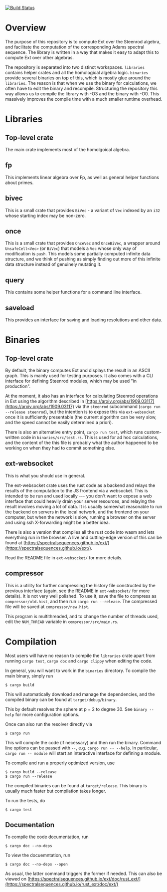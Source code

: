 [![Build Status](https://travis-ci.com/SpectralSequences/ext.svg?branch=master)](https://travis-ci.com/SpectralSequences/ext)

# Overview
The purpose of this repository is to compute Ext over the Steenrod algebra, and
facilitate the computation of the corresponding Adams spectral sequence. The
library is written in a way that makes it easy to adapt this to compute Ext
over other algebras.

The repository is separated into two distinct workspaces. `libraries` contains
helper crates and all the homological algebra logic. `binaries` provide several
binaries on top of this, which is mostly glue around the `libraries`. The
reason is that when we use the binary for calculations, we often have to edit
the binary and recompile. Structuring the repository this way allows us to
compile the library with -O3 and the binary with -O0. This massively improves
the compile time with a much smaller runtime overhead.

# Libraries
## Top-level crate
The main crate implements most of the homolgoical algebra.

## fp
This implements linear algebra over Fp, as well as general helper functions
about primes.

## bivec
This is a small crate that provides `BiVec` - a variant of `Vec` indexed by an
`i32` whose starting index may be non-zero.

## once
This is a small crate that provides `OnceVec` and `OnceBiVec`, a wrapper around `UnsafeCell<Vec>` (or `BiVec`) that models a `Vec` whose only way of modification is `push`. This models some partially computed infinite data structure, and we think of pushing as simply finding out more of this infinite data structure instead of genuinely mutating it.

## query
This contains some helper functions for a command line interface.

## saveload
This provides an interface for saving and loading resolutions and other data.

# Binaries
## Top-level crate
By default, the binary computes Ext and displays the result in an ASCII graph.
This is mainly used for testing purposes. It also comes with a CLI interface
for defining Steenrod modules, which may be used "in production".

At the moment, it also has an interface for calculating Steenrod operations in
Ext using the algorithm described in
[https://arxiv.org/abs/1909.03117](https://arxiv.org/abs/1909.03117) via the
`steenrod` subcommand (`cargo run --release steenrod`), but the intention is to
expose this via `ext-websocket` once it is sufficiently presentable (the
current algorithm can be very slow, and the speed cannot be easily determined
a priori).

There is also an alternative entry point, `cargo run test`, which runs
custom-written code in `binaries/src/test.rs`. This is used for ad hoc
calculations, and the content of the this file is probably what the author
happened to be working on when they had to commit something else.

## ext-websocket
This is what you should use in general.

The ext-websocket crate uses the rust code as a backend and relays the results
of the computation to the JS frontend via a websocket. This is intended to be
run and used locally --- you don't want to expose a web interface that could
heavily drain your server resources, and relaying the result involves moving a
lot of data. It is usually somewhat reasonable to run the backend on servers in
the local network, and the frontend on your computer, but when the network is
slow, running a browser on the server and using ssh X-forwarding might be a
better idea.

There is also a version that compiles all the rust code into wasm and lets
everything run in the browser. A live and cutting-edge version of this can be
found at
[https://spectralsequences.github.io/ext/](https://spectralsequences.github.io/ext/).

Read the README file in `ext-websocket/` for more details.

## compressor
This is a utility for further compressing the history file constructed by the
previous interface (again, see the README in `ext-websocket/` for more
details). It is not very well polished. To use it, save the file to compress as
`compressor/old.hist`, and then run `cargo run --release`. The compressed file
will be saved at `compressor/new.hist`.

This program is multithreaded, and to change the number of threads used, edit
the `NUM_THREAD` variable in `compressor/src/main.rs`.

# Compilation
Most users will have no reason to compile the `libraries` crate apart from
running `cargo test`, `cargo doc` and `cargo clippy` when editing the code.

In general, you will want to work in the `binaries` directory. To compile the
main binary, simply run
```
$ cargo build
```
This will automatically download and manage the dependencies, and the compiled
binary can be found at `target/debug/binary`.

This by default resolves the sphere at p = 2 to degree 30. See `binary
--help` for more configuration options.

Once can also run the resolver directly via
```
$ cargo run
```
This will compile the code (if necessary) and then run the binary. Command line
options can be passed with `--`, e.g. `cargo run -- --help`. In particular,
`cargo run -- module` will start an interactive interface for defining a
module.

To compile and run a properly optimized version, use
```
$ cargo build --release
$ cargo run --release
```
The compiled binaries can be found at `target/release`. This binary is usually
much faster but compilation takes longer.

To run the tests, do
```
$ cargo test
```

## Documentation
To compile the code documentation, run
```
$ cargo doc --no-deps
```
To view the docuemntation, run
```
$ cargo doc --no-deps --open
```
As usual, the latter command triggers the former if needed. This can also be viewed on [https://spectralsequences.github.io/ext/doc/rust_ext/](https://spectralsequences.github.io/rust_ext/doc/ext/)
